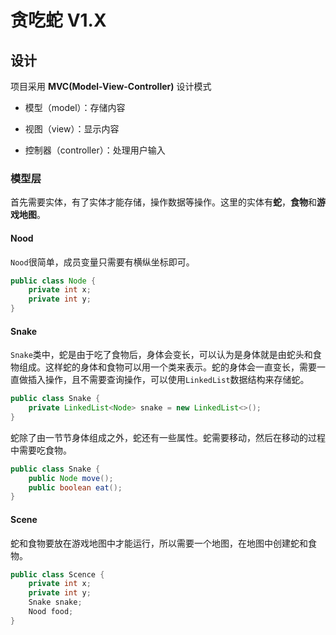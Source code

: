 # 贪吃蛇 V1.X

## 设计

项目采用 **MVC(Model-View-Controller)** 设计模式

* 模型（model）：存储内容

* 视图（view）：显示内容

* 控制器（controller）：处理用户输入

### 模型层

首先需要实体，有了实体才能存储，操作数据等操作。这里的实体有**蛇**，**食物**和**游戏地图**。

#### Nood

`Nood`很简单，成员变量只需要有横纵坐标即可。

```java
public class Node {
    private int x;
    private int y;
}
```

#### Snake

`Snake`类中，蛇是由于吃了食物后，身体会变长，可以认为是身体就是由蛇头和食物组成。这样蛇的身体和食物可以用一个类来表示。蛇的身体会一直变长，需要一直做插入操作，且不需要查询操作，可以使用`LinkedList`数据结构来存储蛇。

```java
public class Snake {
    private LinkedList<Node> snake = new LinkedList<>();
}
```

蛇除了由一节节身体组成之外，蛇还有一些属性。蛇需要移动，然后在移动的过程中需要吃食物。

```java
public class Snake {
    public Node move();
    public boolean eat();
}
```

#### Scene

蛇和食物要放在游戏地图中才能运行，所以需要一个地图，在地图中创建蛇和食物。

```java
public class Scence {
    private int x;
    private int y;
    Snake snake;
    Nood food;
}
```

